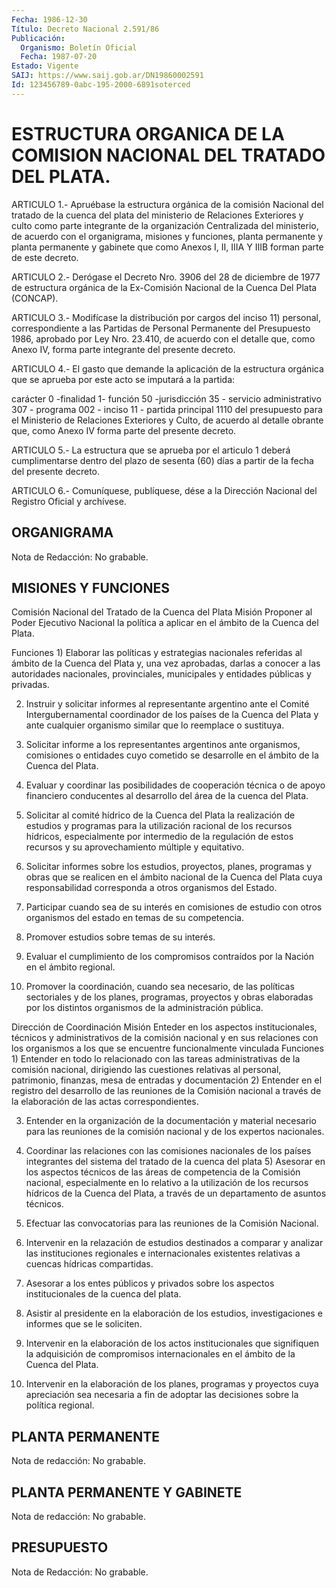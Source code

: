 ```yaml
---
Fecha: 1986-12-30
Título: Decreto Nacional 2.591/86
Publicación:
  Organismo: Boletín Oficial
  Fecha: 1987-07-20
Estado: Vigente
SAIJ: https://www.saij.gob.ar/DN19860002591
Id: 123456789-0abc-195-2000-6891soterced
---
```

# ESTRUCTURA ORGANICA DE LA COMISION NACIONAL DEL TRATADO DEL PLATA.

<a id="1"></a>
ARTICULO 1.- Apruébase la estructura orgánica de la comisión Nacional del tratado de la cuenca del plata del ministerio de Relaciones Exteriores y culto como parte integrante de la organización Centralizada del ministerio, de acuerdo con el organigrama, misiones y funciones, planta permanente y planta permanente y gabinete que como Anexos I, II, IIIA Y IIIB forman parte de este decreto.

<a id="2"></a>
ARTICULO 2.- Derógase el Decreto Nro. 3906 del 28 de diciembre de 1977 de estructura orgánica de la Ex-Comisión Nacional de la Cuenca Del Plata (CONCAP).

<a id="3"></a>
ARTICULO 3.- Modifícase la distribución por cargos del inciso 11) personal, correspondiente a las Partidas de Personal Permanente del Presupuesto 1986, aprobado por Ley Nro. 23.410, de acuerdo con el detalle que, como Anexo IV, forma parte integrante del presente decreto.

<a id="4"></a>
ARTICULO 4.- El gasto que demande la aplicación de la estructura orgánica que se aprueba por este acto se imputará a la partida:

carácter 0 -finalidad 1- función 50 -jurisdicción 35 - servicio administrativo 307 - programa 002 - inciso 11 - partida principal 1110 del presupuesto para el Ministerio de Relaciones Exteriores y Culto, de acuerdo al detalle obrante que, como Anexo IV forma parte del presente decreto.

<a id="5"></a>
ARTICULO 5.- La estructura que se aprueba por el articulo 1 deberá cumplimentarse dentro del plazo de sesenta (60) días a partir de la fecha del presente decreto.

<a id="6"></a>
ARTICULO 6.- Comuníquese, publíquese, dése a la Dirección Nacional del Registro Oficial y archívese.

## ORGANIGRAMA

<a id="1"></a>
Nota de Redacción: No grabable.

## MISIONES Y FUNCIONES

<a id="1"></a>
Comisión Nacional del Tratado de la Cuenca del Plata                Misión Proponer al Poder Ejecutivo Nacional la política a aplicar en el ámbito de la Cuenca del Plata.

Funciones 1) Elaborar las políticas y estrategias nacionales referidas al ámbito de la Cuenca del Plata y, una vez aprobadas, darlas a conocer a las autoridades nacionales, provinciales, municipales y entidades públicas y privadas.

2) Instruir y solicitar informes al representante argentino ante el Comité Intergubernamental coordinador de los países de la Cuenca del Plata y ante cualquier organismo similar que lo reemplace o sustituya.

3) Solicitar informe a los representantes argentinos ante organismos, comisiones o entidades cuyo cometido se desarrolle en el ámbito de la Cuenca del Plata.

4) Evaluar y coordinar las posibilidades de cooperación técnica o de apoyo financiero conducentes al desarrollo del área de la cuenca del Plata.

5) Solicitar al comité hídrico de la Cuenca del Plata la realización de estudios y programas para la utilización racional de los recursos hídricos, especialmente por intermedio de la regulación de estos recursos y su aprovechamiento múltiple y equitativo.

6) Solicitar informes sobre los estudios, proyectos, planes, programas y obras que se realicen en el ámbito nacional de la Cuenca del Plata cuya responsabilidad corresponda a otros organismos del Estado.

7) Participar cuando sea de su interés en comisiones de estudio con otros organismos del estado en temas de su competencia.

8) Promover estudios sobre temas de su interés.

9) Evaluar el cumplimiento de los compromisos contraídos por la Nación en el ámbito regional.

10) Promover la coordinación, cuando sea necesario, de las políticas sectoriales y de los planes, programas, proyectos y obras elaboradas por los distintos organismos de la administración pública.

Dirección de Coordinación Misión Enteder en los aspectos institucionales, técnicos y administrativos de la comisión nacional y en sus relaciones con los organismos a los que se encuentre funcionalmente vinculada Funciones 1) Entender en todo lo relacionado con las tareas administrativas de la comisión nacional, dirigiendo las cuestiones relativas al personal, patrimonio, finanzas, mesa de entradas y documentación 2) Entender en el registro del desarrollo de las reuniones de la Comisión nacional a través de la elaboración de las actas correspondientes.

3) Entender en la organización de la documentación y material necesario para las reuniones de la comisión nacional y de los expertos nacionales.

4) Coordinar las relaciones con las comisiones nacionales de los países integrantes del sistema del tratado de la cuenca del plata 5) Asesorar en los aspectos técnicos de las áreas de competencia de la Comisión nacional, especialmente en lo relativo a la utilización de los recursos hídricos de la Cuenca del Plata, a través de un departamento de asuntos técnicos.

6) Efectuar las convocatorias para las reuniones de la Comisión Nacional.

7) Intervenir en la relazación de estudios destinados a comparar y analizar las instituciones regionales e internacionales existentes relativas a cuencas hídricas compartidas.

8) Asesorar a los entes públicos y privados sobre los aspectos institucionales de la cuenca del plata.

9) Asistir al presidente en la elaboración de los estudios, investigaciones e informes que se le soliciten.

10) Intervenir en la elaboración de los actos institucionales que signifiquen la adquisición de compromisos internacionales en el ámbito de la Cuenca del Plata.

11) Intervenir en la elaboración de los planes, programas y proyectos cuya apreciación sea necesaria a fin de adoptar las decisiones sobre la política regional.

## PLANTA PERMANENTE

<a id="1"></a>
Nota de redacción: No grabable.

## PLANTA PERMANENTE Y GABINETE

<a id="1"></a>
Nota de redacción: No grabable.

## PRESUPUESTO

<a id="1"></a>
Nota de Redacción: No grabable.